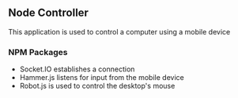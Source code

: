 ## Node Controller

This application is used to control a computer using a mobile device

### NPM Packages
- Socket.IO establishes a connection
- Hammer.js listens for input from the mobile device
- Robot.js is used to control the desktop's mouse